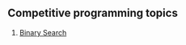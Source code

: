 ## Competitive programming topics
1. [Binary Search](Algorithms/Binary_Search_and_Bisection_technique.html)

